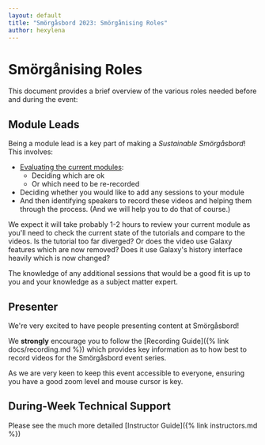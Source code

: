 ```yaml
---
layout: default
title: "Smörgåsbord 2023: Smörgånising Roles"
author: hexylena
---
```


# Smörgånising Roles

This document provides a brief overview of the various roles needed before and during the event:

## Module Leads

Being a module lead is a key part of making a *Sustainable Smörgåsbord*! This involves:

- [Evaluating the current modules](https://docs.google.com/spreadsheets/d/1EKf1D9NrlZojWVOpALsFZod9928ZBBCYOqJ16GSL9M4/edit):
    - Deciding which are ok
    - Or which need to be re-recorded
- Deciding whether you would like to add any sessions to your module
- And then identifying speakers to record these videos and helping them through the process. (And we will help you to do that of course.)

We expect it will take probably 1-2 hours to review your current module as you'll need to check the current state of the tutorials and compare to the videos. Is the tutorial too far diverged? Or does the video use Galaxy features which are now removed? Does it use Galaxy's history interface heavily which is now changed?

The knowledge of any additional sessions that would be a good fit is up to you and your knowledge as a subject matter expert.

## Presenter

We're very excited to have people presenting content at Smörgåsbord!

We **strongly** encourage you to follow the [Recording Guide]({% link docs/recording.md %}) which provides key information as to how best to record videos for the Smörgåsbord event series.

As we are very keen to keep this event accessible to everyone, ensuring you have a good zoom level and mouse cursor is key.

## During-Week Technical Support

Please see the much more detailed [Instructor Guide]({% link instructors.md %})
